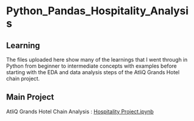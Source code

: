 # Python_Pandas_Hospitality_Analysis

## Learning
The files uploaded here show many of the learnings that I went through in Python from beginner to intermediate concepts with examples before starting with the EDA and data analysis steps of the AtliQ Grands Hotel chain project.

## Main Project
AtliQ Grands Hotel Chain Analysis : [Hospitality Project.ipynb](https://github.com/MrinalBisht/Python_Pandas_Hospitality_Analysis/blob/main/Hospitality_Project.ipynb)


